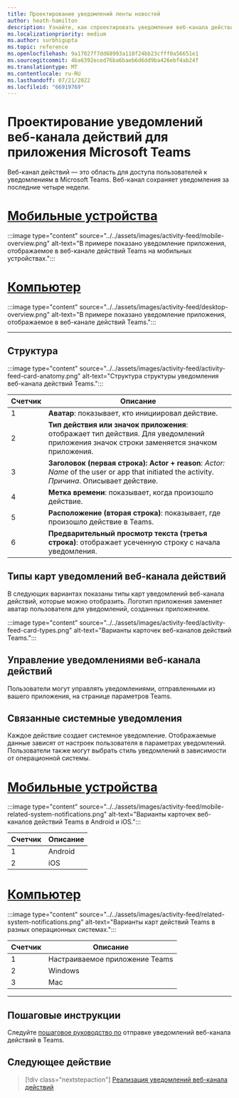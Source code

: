 ```yaml
---
title: Проектирование уведомлений ленты новостей
author: heath-hamilton
description: Узнайте, как спроектировать уведомления веб-канала действий для приложения Teams и получить комплект пользовательского интерфейса Teams. Разработка уведомлений из канала Teams в Visual Studio C#
ms.localizationpriority: medium
ms.author: surbhigupta
ms.topic: reference
ms.openlocfilehash: 9a17027f7dd68993a118f24bb23cfff0a56651e1
ms.sourcegitcommit: 4ba6392eced76ba6baeb6d6dd9ba426ebf4ab24f
ms.translationtype: MT
ms.contentlocale: ru-RU
ms.lasthandoff: 07/21/2022
ms.locfileid: "66919769"
---
```

# <a name="designing-activity-feed-notifications-for-your-microsoft-teams-app"></a>Проектирование уведомлений веб-канала действий для приложения Microsoft Teams

Веб-канал действий — это область для доступа пользователей к уведомлениям в Microsoft Teams. Веб-канал сохраняет уведомления за последние четыре недели.

# <a name="mobile"></a>[Мобильные устройства](#tab/mobile)

:::image type="content" source="../../assets/images/activity-feed/mobile-overview.png" alt-text="В примере показано уведомление приложения, отображаемое в веб-канале действий Teams на мобильных устройствах.":::

# <a name="desktop"></a>[Компьютер](#tab/desktop)

:::image type="content" source="../../assets/images/activity-feed/desktop-overview.png" alt-text="В примере показано уведомление приложения, отображаемое в веб-канале действий Teams.":::

---

## <a name="anatomy"></a>Структура

:::image type="content" source="../../assets/images/activity-feed/activity-feed-card-anatomy.png" alt-text="Структура структуры уведомления веб-канала действий Teams.":::

|Счетчик|Описание|
|----------|-----------|
|1|**Аватар**: показывает, кто инициировал действие.|
|2|**Тип действия или значок приложения**: отображает тип действия. Для уведомлений приложения значок строки заменяется значком приложения.|
|3|**Заголовок (первая строка): Actor + reason**: *Actor: Name* of the user or app that initiated the activity. *Причина*. Описывает действие.|
|4|**Метка времени**: показывает, когда произошло действие.|
|5|**Расположение (вторая строка)**: показывает, где произошло действие в Teams.|
|6|**Предварительный просмотр текста (третья строка)**: отображает усеченную строку с начала уведомления.|

## <a name="types-of-activity-feed-notification-cards"></a>Типы карт уведомлений веб-канала действий

В следующих вариантах показаны типы карт уведомлений веб-канала действий, которые можно отобразить. Логотип приложения заменяет аватар пользователя для уведомлений, созданных приложением.

:::image type="content" source="../../assets/images/activity-feed/activity-feed-card-types.png" alt-text="Варианты карточек веб-каналов действий Teams.":::

## <a name="manage-activity-feed-notifications"></a>Управление уведомлениями веб-канала действий

Пользователи могут управлять уведомлениями, отправленными из вашего приложения, на странице параметров Teams.

## <a name="related-system-notifications"></a>Связанные системные уведомления

Каждое действие создает системное уведомление. Отображаемые данные зависят от настроек пользователя в параметрах уведомлений. Пользователи также могут выбрать стиль уведомлений в зависимости от операционной системы.

# <a name="mobile"></a>[Мобильные устройства](#tab/mobile)

:::image type="content" source="../../assets/images/activity-feed/mobile-related-system-notifications.png" alt-text="Варианты карточек веб-каналов действий Teams в Android и iOS.":::

|Счетчик|Описание|
|----------|-----------|
|1|Android|
|2|iOS|

# <a name="desktop"></a>[Компьютер](#tab/desktop)

:::image type="content" source="../../assets/images/activity-feed/related-system-notifications.png" alt-text="Варианты карт действий Teams в разных операционных системах.":::

|Счетчик|Описание|
|----------|-----------|
|1|Настраиваемое приложение Teams|
|2|Windows|
|3|Mac|

---

## <a name="step-by-step-guide"></a>Пошаговые инструкции

Следуйте [пошаговое руководство по](../../sbs-graphactivity-feedbroadcast.yml) отправке уведомлений веб-канала действий в Teams.

## <a name="next-step"></a>Следующее действие

> [!div class="nextstepaction"]
> [Реализация уведомлений веб-канала действий](/graph/teams-send-activityfeednotifications)
